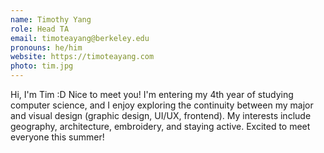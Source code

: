 ```yaml
---
name: Timothy Yang
role: Head TA
email: timoteayang@berkeley.edu
pronouns: he/him
website: https://timoteayang.com
photo: tim.jpg
---
```

Hi, I'm Tim :D Nice to meet you! I'm entering my 4th year of studying computer science, and I enjoy exploring the continuity between my major and visual design (graphic design, UI/UX, frontend). My interests include geography, architecture, embroidery, and staying active. Excited to meet everyone this summer! 